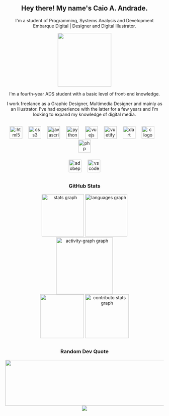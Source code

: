 
<div align="center">
  <h2>Hey there! My name's Caio A. Andrade.</h2>
  <p>I'm a student of Programming, Systems Analysis and Development <br> Embarque Digital | Designer and Digital Illustrator.</p>
    <img src="https://64.media.tumblr.com/352a71f30fc032bb23b0e434d3c3c748/tumblr_mniten1Lhs1r3yxp8o1_500.gif" height="170">

  <p>I'm a fourth-year ADS student with a basic level of front-end knowledge. 

  I work freelance as a Graphic Designer, Multimedia Designer and mainly as an Illustrator. I've had experience with the latter for a few years and I'm looking to expand my knowledge of digital media.</p>
</div>

##

<div align="center">
  <img src="https://cdn.simpleicons.org/html5/E34F26" height="40" alt="html5 logo"  />
  <img width="12" />
  <img src="https://cdn.simpleicons.org/css3/1572B6" height="40" alt="css3 logo"  />
  <img width="12" />
  <img src="https://cdn.simpleicons.org/javascript/F7DF1E" height="40" alt="javascript logo"  />
  <img width="12" />
  <img src="https://cdn.simpleicons.org/python/3776AB" height="40" alt="python logo"  />
  <img width="12" />
  <img src="https://cdn.simpleicons.org/vuedotjs/4FC08D" height="40" alt="vuejs logo"  />
  <img width="12" />
  <img src="https://cdn.simpleicons.org/vuetify/1867C0" height="40" alt="vuetify logo"  />
  <img width="12" />
  <img src="https://cdn.simpleicons.org/dart/0175C2" height="40" alt="dart logo"  />
  <img width="12" />
  <img src="https://cdn.simpleicons.org/c/A8B9CC" height="40" alt="c logo"  />
  <img width="12" />
  <img src="https://cdn.simpleicons.org/php/777BB4" height="40" alt="php logo"  />

###

<div align="center">
  <img src="https://skillicons.dev/icons?i=ps" height="40" alt="adobephotoshop logo"  />
  <img width="12" />
  <img src="https://skillicons.dev/icons?i=vscode" height="40" alt="vscode logo"  />
</div>

##

<div align="center">
  <div>
    <h3>GitHub Stats</h3>
    <img src="https://github-readme-stats.vercel.app/api?username=amareloazedo&theme=tokyonight&hide_border=true&include_all_commits=true&count_private=true" height="134" alt="stats graph"  />
    <img src="https://github-readme-stats.vercel.app/api/top-langs/?username=amareloazedo&theme=tokyonight&hide_border=true&include_all_commits=true&count_private=true&layout=compact&hide_title=true" height="134" alt="languages graph"  />
  </div>
    <img src="https://github-readme-activity-graph.vercel.app/graph?username=amareloazedo&radius=5&theme=tokyo-night&area=true&order=5&hide_border=true&hide_title=true" height="180" alt="activity-graph graph"  />
  <div>
    <img src="https://github-readme-streak-stats.herokuapp.com/?user=amareloazedo&theme=tokyonight&hide_border=true" height="139"/>
      <img src="https://github-contributor-stats.vercel.app/api?username=amareloazedo&limit=5&theme=tokyonight&combine_all_yearly_contributions=true&hide_border=true" height="139" alt="contributo stats graph" />
  </div>
</div>
</div>

##

<div align="center">
  <h3>Random Dev Quote</h3>
  <img src="https://quotes-github-readme.vercel.app/api?type=horizontal&theme=tokyonight" width="550" height="145" alt="">
</div>

<div align="center">
  <img src="https://visitcount.itsvg.in/api?id=amareloazedo&icon=5&color=12" />
</div>

